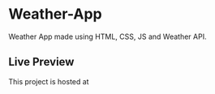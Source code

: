# Weather-App
Weather App made using HTML, CSS, JS and Weather API.

## Live Preview
This project is hosted at 
